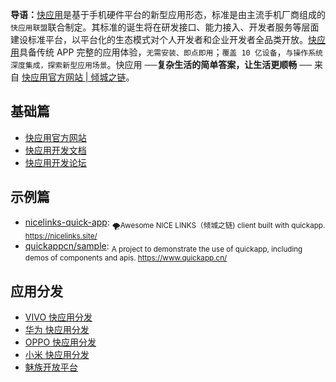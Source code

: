 
**导语：**[快应用](https://nicelinks.site/post/5b5fb5bc615bf842b609105f)是基于手机硬件平台的新型应用形态，标准是由主流手机厂商组成的`快应用联盟`联合制定。其标准的诞生将在研发接口、能力接入、开发者服务等层面建设标准平台，以平台化的生态模式对个人开发者和企业开发者全品类开放。[快应用](https://nicelinks.site/post/5b5fb5bc615bf842b609105f)具备传统 APP 完整的应用体验，`无需安装、即点即用`；`覆盖 10 亿设备`，`与操作系统深度集成，探索新型应用场景`。快应用 ──**复杂生活的简单答案，让生活更顺畅** ── 来自 [快应用官方网站 | 倾城之链](https://nicelinks.site/post/5b5fb5bc615bf842b609105f)。

## 基础篇

- [快应用官方网站](https://www.quickapp.cn/)
- [快应用开发文档](https://doc.quickapp.cn/)
- [快应用开发论坛](https://bbs.quickapp.cn/)

## 示例篇

- [nicelinks-quick-app](https://github.com/nicejade/nicelinks-quick-app): <sub>🌪Awesome NICE LINKS（倾城之链) client built with quickapp. https://nicelinks.site/ </sub>
- [quickappcn/sample](https://github.com/quickappcn/sample): <sub>A project to demonstrate the use of quickapp, including demos of components and apis. https://www.quickapp.cn/ </sub>

## 应用分发

- [VIVO 快应用分发](https://dev.vivo.com.cn/distribute/quickApp)
- [华为 快应用分发](https://developer.huawei.com/consumer/cn/service/hms/fastapp.html)
- [OPPO 快应用分发](https://open.oppomobile.com/service/distribute#id=4)
- [小米 快应用分发](https://dev.mi.com/console/app/newapp.html)
- [魅族开放平台](https://open.flyme.cn/)
